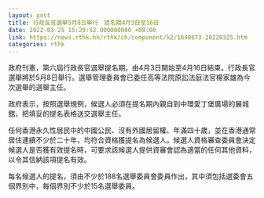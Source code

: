```yaml
---
layout: post
title: 行政長官選舉5月8日舉行　提名期4月3日至16日
date: 2022-03-25 15:29:52.000000000 +08:00
link: https://news.rthk.hk/rthk/ch/component/k2/1640873-20220325.htm
categories: rthk
---
```


政府刊憲，第六屆行政長官選舉提名期，由4月3日開始至4月16日結束。行政長官選舉將於5月8日舉行。選舉管理委員會已委任高等法院原訟法庭法官楊家雄為今次選舉的選舉主任。

政府表示，按照選舉規例，候選人必須在提名期內親自到中環愛丁堡廣場的展城館，把填妥的提名表格送交選舉主任。

任何香港永久性居民中的中國公民、沒有外國居留權、年滿四十歲，並在香港通常居住連續不少於二十年，均符合資格獲提名為候選人。候選人資格審查委員會決定候選人是否獲有效提名時，可要求該候選人提供資審會認為適當的任何其他資料，以令其信納該項提名有效。

每名候選人的提名，須由不少於188名選舉委員會委員作出，其中須包括選委會五個界別中，每個界別不少於15名選舉委員。
